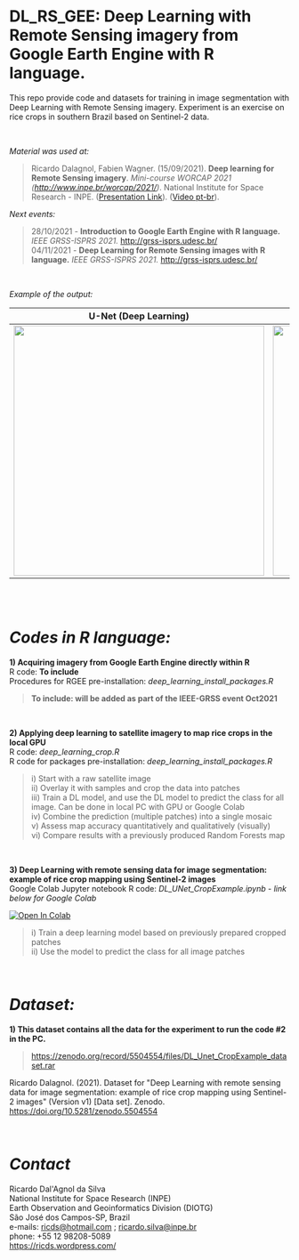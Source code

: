 # **DL_RS_GEE: Deep Learning with Remote Sensing imagery from Google Earth Engine with R language.**

This repo provide code and datasets for training in image segmentation with Deep Learning with Remote Sensing imagery. Experiment is an exercise on rice crops in southern Brazil based on Sentinel-2 data.

<BR>

*Material was used at:*

> Ricardo Dalagnol, Fabien Wagner. (15/09/2021). **Deep learning for Remote Sensing imagery**. *Mini-course WORCAP 2021 (http://www.inpe.br/worcap/2021/)*. National Institute for Space Research - INPE. (<a href=https://github.com/ricds/DL_RS_GEE/raw/main/Minicourse_DeepLearning_v1_WORCAP.pdf>Presentation Link</a>). (<a href=https://youtu.be/foRhRg6VaCQ>Video pt-br</a>).

*Next events:*
> 28/10/2021 - **Introduction to Google Earth Engine with R language.** *IEEE GRSS-ISPRS 2021.* http://grss-isprs.udesc.br/ <BR>
> 04/11/2021 - **Deep Learning for Remote Sensing images with R language.** *IEEE GRSS-ISPRS 2021.* http://grss-isprs.udesc.br/

<BR>

*Example of the output:*

| **U-Net (Deep Learning)**   | **Random Forests** |
| ------------- | ------------- |
| <img src="https://user-images.githubusercontent.com/9935501/133295141-52b349cc-1c4f-4306-af32-9c326bfb1b00.png" width="450" />  | <img src="https://user-images.githubusercontent.com/9935501/133295929-9cb84dd0-2d35-48cb-ba05-067b00ad6bec.png" width="450" />  |

<BR><BR>

# *Codes in R language:*
  
**1) Acquiring imagery from Google Earth Engine directly within R**
<BR>R code: **To include**
<BR>Procedures for RGEE pre-installation: *deep_learning_install_packages.R*
  
>**To include: will be added as part of the IEEE-GRSS event Oct2021**
  
<BR>
  
**2) Applying deep learning to satellite imagery to map rice crops in the local GPU**
<BR>R code: *deep_learning_crop.R*
<BR>R code for packages pre-installation: *deep_learning_install_packages.R*

>i) Start with a raw satellite image<BR>
>ii) Overlay it with samples and crop the data into patches<BR>
>iii) Train a DL model, and use the DL model to predict the class for all image. Can be done in local PC with GPU or Google Colab<BR>
>iv) Combine the prediction (multiple patches) into a single mosaic<BR>
>v) Assess map accuracy quantitatively and qualitatively (visually)<BR>
>vi) Compare results with a previously produced Random Forests map<BR>

<BR>

**3) Deep Learning with remote sensing data for image segmentation: example of rice crop mapping using Sentinel-2 images**
<BR>Google Colab Jupyter notebook R code: *DL_UNet_CropExample.ipynb* - *link below for Google Colab*

<a href="https://colab.research.google.com/github/ricds/DL_RS_GEE/blob/main/DL_UNet_CropExample.ipynb">
  <img src="https://colab.research.google.com/assets/colab-badge.svg" alt="Open In Colab"/>
</a>
  
>i) Train a deep learning model based on previously prepared cropped patches<BR>
>ii) Use the model to predict the class for all image patches

<BR>

# *Dataset:*
  
**1) This dataset contains all the data for the experiment to run the code #2 in the PC.**
  
> https://zenodo.org/record/5504554/files/DL_Unet_CropExample_dataset.rar

Ricardo Dalagnol. (2021). Dataset for "Deep Learning with remote sensing data for image segmentation: example of rice crop mapping using Sentinel-2 images" (Version v1) [Data set]. Zenodo. https://doi.org/10.5281/zenodo.5504554

<BR>
  
# *Contact*
Ricardo Dal'Agnol da Silva<br>
National Institute for Space Research (INPE)<br>
Earth Observation and Geoinformatics Division (DIOTG)<br>
São José dos Campos-SP, Brazil<br>
e-mails: ricds@hotmail.com ; ricardo.silva@inpe.br<br>
phone: +55 12 98208-5089<br>
https://ricds.wordpress.com/<br>
